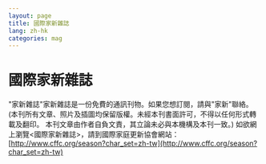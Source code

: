 ```yaml
---
layout: page
title: 國際家新雜誌
lang: zh-hk
categories: mag
---
```


國際家新雜誌
============

"家新雜誌"家新雜誌是一份免費的通訊刊物。如果您想訂閱，請與"家新"聯絡。
(本刊所有文章、照片及插圖均保留版權。未經本刊書面許可，不得以任何形式轉載及翻印。
本刊文章由作者自負文責，其立論未必與本機構及本刊一致。) 
如欲網上瀏覽<國際家新雜誌>，請到國際家庭更新協會網站：
[http://www.cffc.org/season?char_set=zh-tw](http://www.cffc.org/season?char_set=zh-tw)
